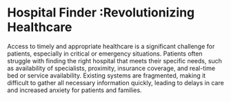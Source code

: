 
# Hospital Finder :Revolutionizing Healthcare

Access to timely and appropriate healthcare is a significant challenge for patients, especially in critical or emergency situations. Patients often struggle with finding the right hospital that meets their specific needs, such as availability of specialists, proximity, insurance coverage, and real-time bed or service availability. Existing systems are fragmented, making it difficult to gather all necessary information quickly, leading to delays in care and increased anxiety for patients and families.


